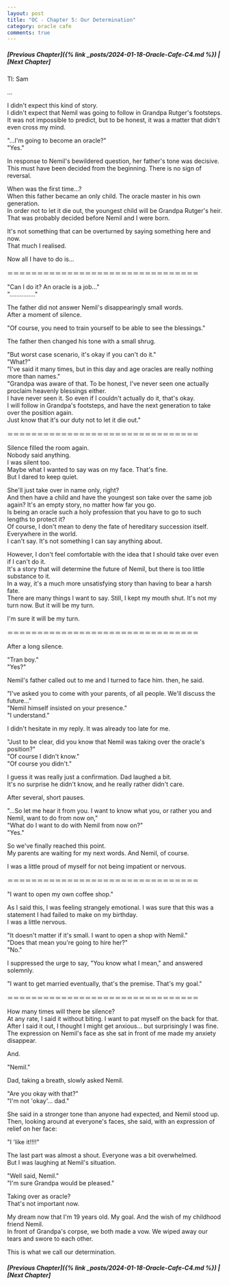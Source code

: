```yaml
---
layout: post
title: "OC - Chapter 5: Our Determination"
category: oracle cafe
comments: true
---
```


##### [Previous Chapter]({% link _posts/2024-01-18-Oracle-Cafe-C4.md %}) \| [Next Chapter]



Tl: Sam


…



I didn't expect this kind of story.     
I didn't expect that Nemil was going to follow in Grandpa Rutger's footsteps.      
It was not impossible to predict, but to be honest, it was a matter that didn't even cross my mind.

"...I'm going to become an oracle?"    
"Yes."

In response to Nemil's bewildered question, her father's tone was decisive.    
This must have been decided from the beginning. There is no sign of reversal.

When was the first time...?    
When this father became an only child. The oracle master in his own generation.     
In order not to let it die out, the youngest child will be Grandpa Rutger's heir.      
That was probably decided before Nemil and I were born.     
<!--more-->
It's not something that can be overturned by saying something here and now.       
That much I realised.

Now all I have to do is...

＝＝＝＝＝＝＝＝＝＝＝＝＝＝＝＝＝＝＝＝＝＝＝＝＝＝＝＝＝＝＝＝

"Can I do it? An oracle is a job..."      
"..............."

The father did not answer Nemil's disappearingly small words.    
After a moment of silence.

"Of course, you need to train yourself to be able to see the blessings."

The father then changed his tone with a small shrug.

"But worst case scenario, it's okay if you can't do it."     
"What?"    
"I've said it many times, but in this day and age oracles are really nothing more than names."     
"Grandpa was aware of that. To be honest, I've never seen one actually proclaim heavenly blessings either.      
I have never seen it. So even if I couldn't actually do it, that's okay.     
I will follow in Grandpa's footsteps, and have the next generation to take over the position again.      
Just know that it's our duty not to let it die out."

＝＝＝＝＝＝＝＝＝＝＝＝＝＝＝＝＝＝＝＝＝＝＝＝＝＝＝＝＝＝＝＝

Silence filled the room again.     
Nobody said anything.     
I was silent too.      
Maybe what I wanted to say was on my face. That's fine.       
But I dared to keep quiet.

She'll just take over in name only, right?     
And then have a child and have the youngest son take over the same job again? It's an empty story, no matter how far you go.      
Is being an oracle such a holy profession that you have to go to such lengths to protect it?      
Of course, I don't mean to deny the fate of hereditary succession itself. Everywhere in the world.      
I can't say. It's not something I can say anything about.

However, I don't feel comfortable with the idea that I should take over even if I can't do it.       
It's a story that will determine the future of Nemil, but there is too little substance to it.       
In a way, it's a much more unsatisfying story than having to bear a harsh fate.        
There are many things I want to say. Still, I kept my mouth shut.
It's not my turn now. But it will be my turn.

I'm sure it will be my turn.

＝＝＝＝＝＝＝＝＝＝＝＝＝＝＝＝＝＝＝＝＝＝＝＝＝＝＝＝＝＝＝＝

After a long silence.

"Tran boy."    
"Yes?"

Nemil's father called out to me and I turned to face him. then, he said.     

"I've asked you to come with your parents, of all people. We'll discuss the future..."      
"Nemil himself insisted on your presence."     
"I understand."

I didn't hesitate in my reply. It was already too late for me.

"Just to be clear, did you know that Nemil was taking over the oracle's position?"    
"Of course I didn't know."      
"Of course you didn't."

I guess it was really just a confirmation. Dad laughed a bit.      
It's no surprise he didn't know, and he really rather didn't care.

After several, short pauses.

"...So let me hear it from you. I want to know what you, or rather you and Nemil, want to do from now on,"     
"What do I want to do with Nemil from now on?"     
"Yes."

<div data-nat="424166"></div>

So we've finally reached this point.    
My parents are waiting for my next words. And Nemil, of course.

I was a little proud of myself for not being impatient or nervous.

＝＝＝＝＝＝＝＝＝＝＝＝＝＝＝＝＝＝＝＝＝＝＝＝＝＝＝＝＝＝＝＝

"I want to open my own coffee shop."

As I said this, I was feeling strangely emotional. I was sure that this was a statement I had failed to make on my birthday.       
I was a little nervous.

"It doesn't matter if it's small. I want to open a shop with Nemil."     
"Does that mean you're going to hire her?"     
"No."

I suppressed the urge to say, "You know what I mean," and answered solemnly.

"I want to get married eventually, that's the premise. That's my goal."

＝＝＝＝＝＝＝＝＝＝＝＝＝＝＝＝＝＝＝＝＝＝＝＝＝＝＝＝＝＝＝＝

How many times will there be silence?    
At any rate, I said it without biting. I want to pat myself on the back for that.     
After I said it out, I thought I might get anxious... but surprisingly I was fine.    
The expression on Nemil's face as she sat in front of me made my anxiety disappear.

And.

"Nemil."

Dad, taking a breath, slowly asked Nemil.

"Are you okay with that?"    
"I'm not 'okay'... dad."

She said in a stronger tone than anyone had expected, and Nemil stood up.    
Then, looking around at everyone's faces, she said, with an expression of relief on her face: 

"I 'like it!!!!"

The last part was almost a shout. Everyone was a bit overwhelmed.    
But I was laughing at Nemil's situation.

"Well said, Nemil."    
"I'm sure Grandpa would be pleased."

Taking over as oracle?     
That's not important now.

My dream now that I'm 19 years old. My goal. And the wish of my childhood friend Nemil.      
In front of Grandpa's corpse, we both made a vow. We wiped away our tears and swore to each other.

This is what we call our determination.




##### [Previous Chapter]({% link _posts/2024-01-18-Oracle-Cafe-C4.md %}) \| [Next Chapter]
